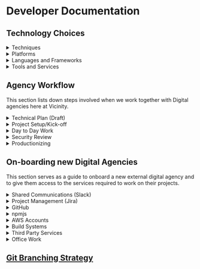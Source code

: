 # Developer Documentation

## Technology Choices

<details>
  <summary>Techniques</summary>

#### Infrastructure as code
Setting up a new environment or changing an infrastructure should be scripted and executed automatically by a build pipeline.

#### Serverless architecture
Serverless applications are easier to manage and scale so this should be the default approach when setting up a new service or a website.

#### Continuous Delivery (CD)
Deploy automatically to staging after all automated tests pass. For production, in CD pipeline we have have a deploy button that triggers production deployment. We do this so that we can manually verify changes in staging if needed before production deployment.

#### Feature-toggles
Use feature-switches to enable new functionality in production for limited set of users. This is recommended for projects that are already in production and serving customers.

####  Release from master branch
Keep master branch up-to-date and ready to be deployed to production at any moment in time. In all case, we would have automatic deployment when code is merged to master.

#### Short Lived Feature branching
Keep branches short-lived and merge to master as soon as possible.

#### Rebase merging
Use rebase over merge to keep git history clean.

#### Consistent TS/ESlint across projects
We are big on keeping code consistent across different projects and repo's. We maintain eslint and tslint configs on npm.
https://www.npmjs.com/package/@vicinity/eslint-config-vcx

#### Pre-commit Hooks (Lint, Test & Build Errors)
We use pre-commit hooks to check code for linting errors, failing tests and compilations errors.

#### UI Component Library
Shared UI components help us build consistent UI faster across various digital assets.

NOTE: At the moment we only support vicinity theme. So for centre specific projects this is not valid.

#### Pull requests for code reviews
Useful to pick any issues, learn more, and share the knowledge using the power of GitHub
<br />
</details>


<details>
  <summary>Platforms</summary>

#### AWS
AWS is our cloud platform of choice. Of course we should keep an eye on other platforms so the solutions we build should have business logiс decoupled from the infrastructure whenever possible.

#### Auth0
Managed Identity Provider service
<br />
</details>


<details>
  <summary>Languages and Frameworks</summary>

#### NodeJS
It's cool and fast enough plus works really well for serverless architectures, e.g. running in AWS lambdas

#### TypeScript
Superset of JavaScript adds types, intellisense, ES6 syntax and much more.

We maintain a TS config for consistency
https://www.npmjs.com/package/@vicinity/vcx-tsconfig

#### React.js
We recommend using [create-react-app](https://github.com/facebook/create-react-app) and [react-script-ts](https://www.npmjs.com/package/react-scripts-ts)

#### Jest + Enzyme
We recommend using jest for all unit testing and enzyme for UI testing. We prefer to have snapshots of UI tests where applicable. You should be adding meaningful tests to the project.

#### Nightwatch or Cypress or similar
We recommend you add meaningful smoke tests for critical application path.

#### TypeStyle or CssModules (PostCSS, CssNext)
We are big fan of local css :)

#### Storybook
Interactive UI component development / testing library

#### Terraform
Deploying cloud services using Terraform gives an opportunity to use different cloud providers.

#### Serverless.com framework
Deploying APIs to AWS Lambda is easy with this proven framework, it just works
<br />
</details>


<details>
  <summary>Tools and Services</summary>

#### Buildkite
Managed build service of choice

#### GitHub
Everything is there including this document.

#### Loggly and TrackJS
For error tracking and logging

#### Segment.io
Analytics and tracking

#### Pingdom
Monitoring websites and api's

#### Pager Duty
Incident management tool
<br />
</details>


## Agency Workflow

This section lists down steps involved when we work together with Digital agencies here at Vicinity.

<details>
  <summary>Technical Plan (Draft)</summary>
<br />
Before any technical tasks are undertaken, we all discuss technical details of the project and draft out a rough technical plan. This technical plan usually consist of following details,

  - Tech stack
  - Github Repo's, CI/CD
  - 3rd party services (loggly, trackjs, segment.io etc)
  - Data/API requirements
  - High level architecture details
  - Supported devices/platforms/browsers
<br />
<br />

</details>

<details>
  <summary>Project Setup/Kick-off</summary>
<br />
Depending on technical plan, Digital agency and Vicinity Digital team would undertake tasks for project setup. Some of the things that Digital Team will help setup are,

  - AWS account(s)
  - Github Repo(s) / Teams
  - Buildkite agent(s) etc
  - Slack channel(s)
  - Jira board
  - Emails, subdomains
  - any other accounts needed to get started

<br />
<br />
</details>


<details>
  <summary>Day to Day Work</summary>
<br />  
This varies from project to project but in most cases, members of Vicinity Team will be involved in following,

  - Daily standups
  - System design, architecture and technical dicussions/concerns
  - Digital Team would actively helpout with DevOpsy stuff (automation, terraform etc)
  - User acceptance testing

On day to day, we also expect all members to,

  - Actively document and Update high level design diagrams as and when needed
  - Capture technical debt details and prioritise them

<br />
</details>

<details>
  <summary>Security Review</summary>
<br />  
As we near completion of version 1 of the project, we will start looping in the security team here at Vicinity to kick start a security review of the product. During this review, security team will look into application vulnerabilities and suggest recommendation accordingly.

<br />
<br />
</details>

<details>
  <summary>Productionizing</summary>
<br /> 
As we near completion, we would draft a plan together for production release. This plan may include,
 
  - Add smoke tests, setup monitoring tools etc
  - Preparation of infra (using automation scripts + some manual work)
  - Sending out communication to stakeholders involved
  - Agreeing on SLA and Support team

<br />
</details>

## On-boarding new Digital Agencies

This section serves as a guide to onboard a new external digital agency and to give them access to the services required to work on their projects.

<details>
  <summary>Shared Communications (Slack)</summary>
<br />  
The first step in on-boarding a new Digital Agency is to establish mechanisms for open communication.

The most convenient chat system that can be shared between Digital Agencies is Slack. Within slack, we can utilise Slack’s shared channels feature to establish real time communications.

Visit https://get.slack.help/hc/en-us/articles/115004151203-Create-shared-channels-on-a-workspace-beta-for information on how to setup a shared channel for connecting Vicinity and External Agency staff.
<br />
</details>

<details>
  <summary>Project Management (Jira)</summary>
<br />
Within Vicinity, we have access to the Atlassian suite of software tools that can help manage projects. For all the projects, we try to maintain a Jira board so that all team members and stakeholders can be in the loop through out the project.
<br />
<br />

</details>

<details>
  <summary>GitHub</summary>

<br />  
If the project revolves around creating any digital system, you will most likely require repositories under Vicinity’s organisation in GitHub.
You will need to contact Digital team at Vicinity to help you with that
Create a new team under Vicinity’s Organisation for this project
Allocate team members
Create empty repositories for the project’s development.
Generally, you will need to adjust the number of seats licensed in GitHub to cater for the expanded number of developers getting access to the organisation.
<br />
<br />

</details>

<details>
  <summary>npmjs</summary>
<br />
If you project results in the requirement to distribute javascript based components, you may like to have access to Vicinity's private npmjs.com organisation account.

contact DevOps group to gain access to this account.

<br />
</details>

<details>
  <summary>AWS Accounts</summary>
<br />
If AWS accounts are required, you should establish them on project initiation. Additionally, you should establish them with clear determination of billing and in accordance with Vicinity’s security recommendations.

This will most likely require at least two accounts to support a production environment and a separate account for all other environments, like staging.

In order to create AWS accounts, a service request will need to be raised and there can be some lead time in getting this account established. It is strongly advised that this creation process is managed through Vicinity’s DevOps group

<br />
</details>

<details>
  <summary>Build Systems</summary>
<br />
If the new project requires the development of software that relies on build systems, you will need to establish build pipelines in BuildKite. Contact DevOps group with your requirements so that Build pipelines that support your activities are created.

You are welcomed to work with DevOps from Digital team to create these pipelines.

<br />
</details>

<details>
  <summary>Third Party Services</summary>
<br />
Chances are that we may have systems that your project will require. We subscribe to a number of services that you can use for your project.

  - PagerDuty (incident management)
  - Loggly (logging)
  - Pingdom (monitoring)
  - TrackJS

There are many services and we may have what you need. If not, we will create an account on the given service and establish a way so that you have access to the tool that you need.

<br />
</details>

<details>
  <summary>Office Work</summary>
<br />
You are allowed to work from the Vicinity office in Tower One at Chadstone and are able to work on your own laptop. WiFi access is available through the Vicinity Guest network and your project liaison will assist you in getting credentials to access the network. Your project liaison will also be able to grant you building access cards.

<br />
</details>

## [Git Branching Strategy](/branching-strategy.md)

